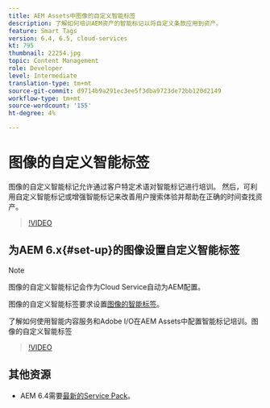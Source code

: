```yaml
---
title: AEM Assets中图像的自定义智能标签
description: 了解如何培训AEM资产的智能标记以将自定义条款应用到资产。
feature: Smart Tags
version: 6.4, 6.5, cloud-services
kt: 795
thumbnail: 22254.jpg
topic: Content Management
role: Developer
level: Intermediate
translation-type: tm+mt
source-git-commit: d9714b9a291ec3ee5f3dba9723de72bb120d2149
workflow-type: tm+mt
source-wordcount: '155'
ht-degree: 4%

---
```



# 图像的自定义智能标签

图像的自定义智能标记允许通过客户特定术语对智能标记进行培训。
然后，可利用自定义智能标记或增强智能标记来改善用户搜索体验并帮助在正确的时间查找资产。

>[!VIDEO](https://video.tv.adobe.com/v/22254/?quality=12&learn=on)

## 为AEM 6.x{#set-up}的图像设置自定义智能标签

>[!NOTE]
> 图像的自定义智能标记会作为Cloud Service自动为AEM配置。

图像的自定义智能标签要求设置[图像的智能标签](./image-smart-tags.md#set-up)。

了解如何使用智能内容服务和Adobe I/O在AEM Assets中配置智能标记培训。图像的自定义智能标签

>[!VIDEO](https://video.tv.adobe.com/v/23405/?quality=12&learn=on)

## 其他资源

* AEM 6.4需要[最新的Service Pack](https://docs.adobe.com/content/help/en/experience-manager-release-information/aem-release-updates/aem-releases-updates.html#aem-64)。


